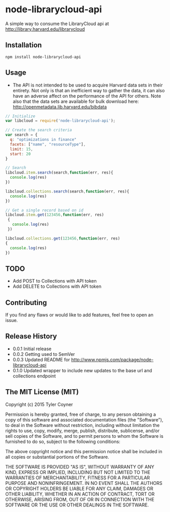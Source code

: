 node-librarycloud-api
=====================
A simple way to consume the LibraryCloud api at http://library.harvard.edu/librarycloud

## Installation

  `npm install node-librarycloud-api`

## Usage

* The API is not intended to be used to acquire Harvard data sets in their entirety. Not only is that an inefficient way to gather the data, it can also have an adverse affect on the performance of the API for others. Note also that the data sets are available for bulk download here: http://openmetadata.lib.harvard.edu/bibdata

```javascript
// Initialize
var libcloud = require('node-librarycloud-api');
```

```javascript
// Create the search criteria
var search = {
  q: "optimizations in finance"
  facets: ["name", "resourceType"],
  limit: 15,
  start: 20
}
```

```javascript
// Search
libcloud.item.search(search,function(err, res){
  console.log(res)
})

libcloud.collections.search(search,function(err, res){
  console.log(res)
})
```

```javascript
// Get a single record based on id
libcloud.item.get(123456,function(err, res)
 {
   console.log(res)
 })

libcloud.collections.get(123456,function(err, res)
{
  console.log(res)
})
```
## TODO
* Add POST to Collections with API token
* Add DELETE to Collections with API token

## Contributing

  If you find any flaws or would like to add features, feel free to open an issue.

## Release History

* 0.0.1 Initial release
* 0.0.2 Getting used to SemVer
* 0.0.3 Updated README for http://www.npmjs.com/package/node-librarycloud-api
* 0.1.0 Updated wrapper to include new updates to the base url and collections endpoint

## The MIT License (MIT)

Copyright (c) 2015 Tyler Coyner

Permission is hereby granted, free of charge, to any person obtaining a copy
of this software and associated documentation files (the "Software"), to deal
in the Software without restriction, including without limitation the rights
to use, copy, modify, merge, publish, distribute, sublicense, and/or sell
copies of the Software, and to permit persons to whom the Software is
furnished to do so, subject to the following conditions:

The above copyright notice and this permission notice shall be included in
all copies or substantial portions of the Software.

THE SOFTWARE IS PROVIDED "AS IS", WITHOUT WARRANTY OF ANY KIND, EXPRESS OR
IMPLIED, INCLUDING BUT NOT LIMITED TO THE WARRANTIES OF MERCHANTABILITY,
FITNESS FOR A PARTICULAR PURPOSE AND NONINFRINGEMENT. IN NO EVENT SHALL THE
AUTHORS OR COPYRIGHT HOLDERS BE LIABLE FOR ANY CLAIM, DAMAGES OR OTHER
LIABILITY, WHETHER IN AN ACTION OF CONTRACT, TORT OR OTHERWISE, ARISING FROM,
OUT OF OR IN CONNECTION WITH THE SOFTWARE OR THE USE OR OTHER DEALINGS IN
THE SOFTWARE.
